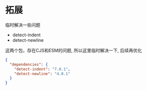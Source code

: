 # 拓展

临时解决一些问题

- detect-indent
- detect-newline

这两个包，存在CJS和ESM的问题, 所以这里临时解决一下, 后续再优化

```json
{
  "dependencies": {
    "detect-indent": "7.0.1",
    "detect-newline": "4.0.1"
  }
}
```
